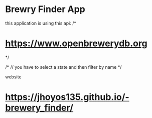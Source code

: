 # Brewry Finder App

this application is using this api: 
/*
# https://www.openbrewerydb.org
*/

/*
// you have to select a state and then filter by name
*/

website
# https://jhoyos135.github.io/-brewery_finder/